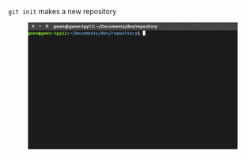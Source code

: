 `git init` makes a new repository

<figure class="toggle-figure">
    <span class="toggle-figure__button"></span>
    <img class="toggle-figure__figure" alt="git init" src="img/gif/git-init.gif"/>
</figure>
